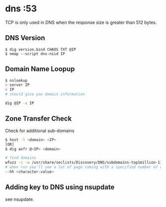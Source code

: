 # dns :53

TCP is only used in DNS when the response size is greater than 512 bytes.

## DNS Version

```
$ dig version.bind CHAOS TXT @IP
$ nmap --script dns-nsid IP
```

## Domain Name Loopup

```bash
$ nslookup
> server IP
> IP
# should give you domain information

dig @IP -x IP
```

## Zone Transfer Check

Check for additional sub-domains

```bash
$ host -l <domain> <IP>
[OR]
$ dig axfr @<IP> <domain>

# find domains
wfuzz -c -w /usr/share/seclists/Discovery/DNS/subdomains-top1million-110000.txt -u "http://<DOMAIN>" -H "HOST: FUZZ.<DOMAIN>"
# when run you'll see a lot of page coming with a specified number of characters, to eliminate them add flag
--hh <character-value>
```

## Adding key to DNS using nsupdate

see nsupdate.
